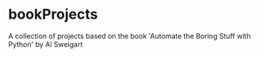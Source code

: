 # bookProjects
A collection of projects based on the book 'Automate the Boring Stuff with Python' by Al Sweigart

